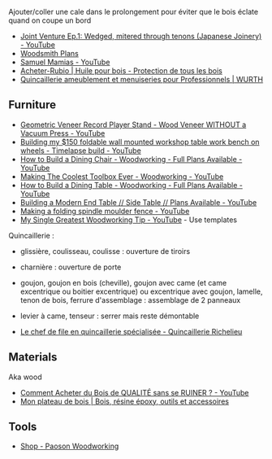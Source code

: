 Ajouter/coller une cale dans le prolongement pour éviter que le bois éclate quand on coupe un bord

- [Joint Venture Ep.1: Wedged, mitered through tenons (Japanese Joinery) - YouTube](https://www.youtube.com/watch?v=HmQ1m-SSdlU&list=PLGeGwvsTHKZ2IIbeGXwcvvMcg1u_kl4-j)
- [Woodsmith Plans](https://www.woodsmithplans.com/)
- [Samuel Mamias - YouTube](https://www.youtube.com/@SamuelMamias)
- [Acheter-Rubio | Huile pour bois - Protection de tous les bois](https://www.acheter-rubio.fr/)
- [Quincaillerie ameublement et menuiseries pour Professionnels | WURTH](https://eshop.wurth.fr/Categories-produits/Quincaillerie-ameublement-et-menuiseries/310715.cyid/3107.cgid/fr/FR/EUR/;pgid=oEWqWFmMIjQ77R3XmS1wb_g_0000tm5lSm6-;sid=LDJ5jMni0Z9yjKzPgJnyhznoQm0_pgHKYayzBwPb)

## Furniture

- [Geometric Veneer Record Player Stand - Wood Veneer WITHOUT a Vacuum Press - YouTube](https://www.youtube.com/watch?v=RArCzysOXgo)
- [Building my $150 foldable wall mounted workshop table work bench on wheels - Timelapse build - YouTube](https://www.youtube.com/watch?v=lyM6NZTRmSk)
- [How to Build a Dining Chair - Woodworking - Full Plans Available - YouTube](https://www.youtube.com/watch?v=ZE_eXqA9eCg)
- [Making The Coolest Toolbox Ever - Woodworking - YouTube](https://www.youtube.com/watch?v=c8cV3cHVf-w)
- [How to Build a Dining Table - Woodworking - Full Plans Available - YouTube](https://www.youtube.com/watch?v=cfjW7QEL5C4)
- [Building a Modern End Table // Side Table // Plans Available - YouTube](https://www.youtube.com/watch?v=GFiaN12bM_E)
- [Making a folding spindle moulder fence - YouTube](https://www.youtube.com/watch?v=P7JsJF5VizI)
- [My Single Greatest Woodworking Tip - YouTube](https://www.youtube.com/watch?v=4QYIkBKivMM) - Use templates

Quincaillerie :

- glissière, coulisseau, coulisse : ouverture de tiroirs
- charnière : ouverture de porte
- goujon, goujon en bois (cheville), goujon avec came (et came excentrique ou boitier excentrique) ou excentrique avec goujon, lamelle, tenon de bois, ferrure d'assemblage : assemblage de 2 panneaux
- levier à came, tenseur : serrer mais reste démontable

- [Le chef de file en quincaillerie spécialisée - Quincaillerie Richelieu](https://www.richelieu.com/intl/fr/)

## Materials

Aka wood

- [Comment Acheter du Bois de QUALITÉ sans se RUINER ? - YouTube](https://www.youtube.com/watch?v=meseh9JmF4s)
- [Mon plateau de bois | Bois, résine époxy, outils et accessoires](https://monplateaudebois.com/)

## Tools

- [Shop - Paoson Woodworking](https://www.paoson.com/en/)
